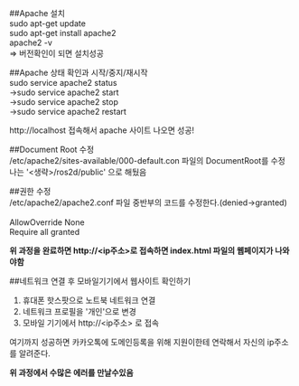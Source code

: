 
##Apache 설치   
sudo apt-get update   
sudo apt-get install apache2   
apache2 -v   
=> 버전확인이 되면 설치성공   
   
   
   
##Apache 상태 확인과 시작/중지/재시작   
sudo service apache2 status   
->sudo service apache2 start    
->sudo service apache2 stop   
->sudo service apache2 restart   
   
http://localhost 접속해서 apache 사이트 나오면 성공!   
   
   
   
##Document Root 수정   
/etc/apache2/sites-available/000-default.con 파일의 DocumentRoot를 수정   
나는 '<생략>/ros2d/public' 으로 해뒀음   
   
   
   
##권한 수정   
/etc/apache2/apache2.conf 파일 중반부의 코드를 수정한다.(denied->granted)   
<Directory />   
    AllowOverride None   
    Require all granted   
</Directory>   
   
   
**위 과정을 완료하면 http://<ip주소>로 접속하면 index.html 파일의 웹페이지가 나와야함**   
   
   
   
   
   
##네트워크 연결 후 모바일기기에서 웹사이트 확인하기   
   
1. 휴대폰 핫스팟으로 노트북 네트워크 연결    
2. 네트워크 프로필을 '개인'으로 변경   
3. 모바일 기기에서 http://<ip주소> 로 접속   
   
   
여기까지 성공하면 카카오톡에 도메인등록을 위해 지원이한테 연락해서 자신의 ip주소를 알려준다.   
   
**위 과정에서 수많은 에러를 만날수있음**




